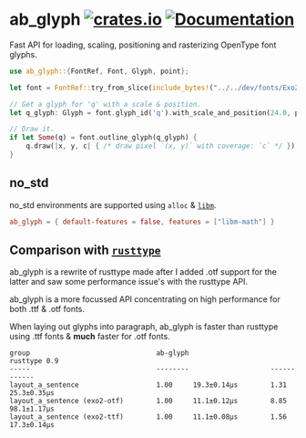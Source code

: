 ab_glyph
[![crates.io](https://img.shields.io/crates/v/ab_glyph.svg)](https://crates.io/crates/ab_glyph)
[![Documentation](https://docs.rs/ab_glyph/badge.svg)](https://docs.rs/ab_glyph)
========
Fast API for loading, scaling, positioning and rasterizing OpenType font glyphs.

```rust
use ab_glyph::{FontRef, Font, Glyph, point};

let font = FontRef::try_from_slice(include_bytes!("../../dev/fonts/Exo2-Light.otf"))?;

// Get a glyph for 'q' with a scale & position.
let q_glyph: Glyph = font.glyph_id('q').with_scale_and_position(24.0, point(100.0, 0.0));

// Draw it.
if let Some(q) = font.outline_glyph(q_glyph) {
    q.draw(|x, y, c| { /* draw pixel `(x, y)` with coverage: `c` */ });
}
```

## no_std
no_std environments are supported using `alloc` & [`libm`](https://github.com/rust-lang/libm).
```toml
ab_glyph = { default-features = false, features = ["libm-math"] }
```

## Comparison with [`rusttype`](https://gitlab.redox-os.org/redox-os/rusttype)
ab_glyph is a rewrite of rusttype made after I added .otf support for the latter and saw some performance issue's
with the rusttype API.

ab_glyph is a more focussed API concentrating on high performance for both .ttf & .otf fonts.

When laying out glyphs into paragraph, ab_glyph is faster than rusttype using .ttf fonts &
**much** faster for .otf fonts.

```
group                               ab-glyph                    rusttype 0.9
-----                               --------                    ------------
layout_a_sentence                   1.00     19.3±0.14µs        1.31     25.3±0.35µs
layout_a_sentence (exo2-otf)        1.00     11.1±0.12µs        8.85     98.1±1.17µs
layout_a_sentence (exo2-ttf)        1.00     11.1±0.08µs        1.56     17.3±0.14µs
```
